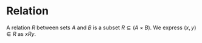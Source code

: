 # Relation
A relation $R$ between sets $A$ and $B$ is a subset $R\subseteq (A\times B)$. We express $(x, y)\in R$  as $x R y$.